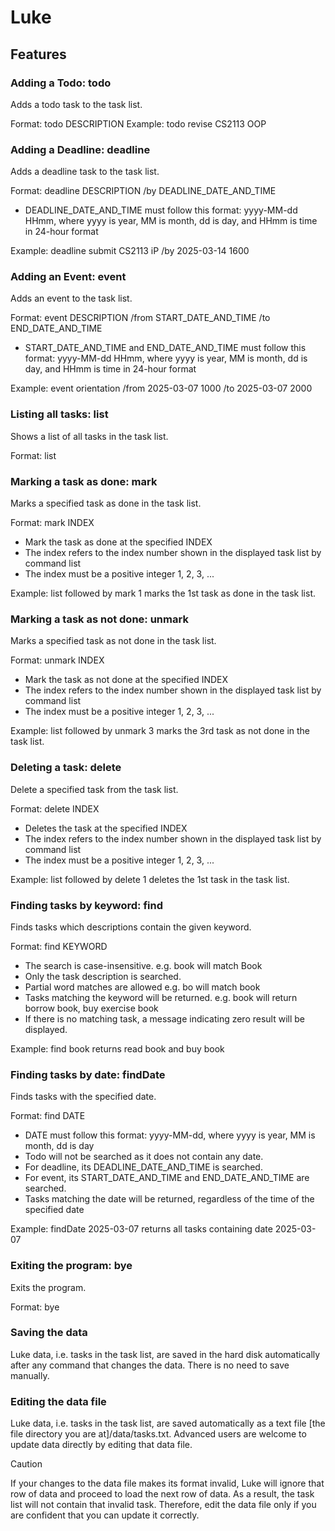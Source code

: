 # Luke 

## Features
### Adding a Todo: todo 
Adds a todo task to the task list.

Format: todo DESCRIPTION
Example: todo revise CS2113 OOP

### Adding a Deadline: deadline
Adds a deadline task to the task list.

Format: deadline DESCRIPTION /by DEADLINE_DATE_AND_TIME
- DEADLINE_DATE_AND_TIME must follow this format: yyyy-MM-dd HHmm, where yyyy is year, MM is month,
  dd is day, and HHmm is time in 24-hour format

Example: deadline submit CS2113 iP /by 2025-03-14 1600

### Adding an Event: event 
Adds an event to the task list.

Format: event DESCRIPTION /from START_DATE_AND_TIME /to END_DATE_AND_TIME
- START_DATE_AND_TIME and END_DATE_AND_TIME must follow this format: yyyy-MM-dd HHmm, where yyyy is year, MM is month,
  dd is day, and HHmm is time in 24-hour format

Example: event orientation /from 2025-03-07 1000 /to 2025-03-07 2000

### Listing all tasks: list
Shows a list of all tasks in the task list.

Format: list

### Marking a task as done: mark
Marks a specified task as done in the task list.

Format: mark INDEX
- Mark the task as done at the specified INDEX
- The index refers to the index number shown in the displayed task list by command list
- The index must be a positive integer 1, 2, 3, ...

Example: list followed by mark 1 marks the 1st task as done in the task list.

### Marking a task as not done: unmark
Marks a specified task as not done in the task list.

Format: unmark INDEX
- Mark the task as not done at the specified INDEX
- The index refers to the index number shown in the displayed task list by command list
- The index must be a positive integer 1, 2, 3, ...

Example: list followed by unmark 3 marks the 3rd task as not done in the task list.

### Deleting a task: delete
Delete a specified task from the task list.

Format: delete INDEX
- Deletes the task at the specified INDEX
- The index refers to the index number shown in the displayed task list by command list
- The index must be a positive integer 1, 2, 3, ...

Example: list followed by delete 1 deletes the 1st task in the task list.

### Finding tasks by keyword: find
Finds tasks which descriptions contain the given keyword.

Format: find KEYWORD
- The search is case-insensitive. e.g. book will match Book
- Only the task description is searched.
- Partial word matches are allowed e.g. bo will match book
- Tasks matching the keyword will be returned. e.g. book will return borrow book, buy exercise book
- If there is no matching task, a message indicating zero result will be displayed.

Example: find book returns read book and buy book

### Finding tasks by date: findDate
Finds tasks with the specified date.

Format: find DATE
- DATE must follow this format: yyyy-MM-dd, where yyyy is year, MM is month, dd is day
- Todo will not be searched as it does not contain any date.
- For deadline, its DEADLINE_DATE_AND_TIME is searched.
- For event, its START_DATE_AND_TIME and END_DATE_AND_TIME are searched.
- Tasks matching the date will be returned, regardless of the time of the specified date  

Example: findDate 2025-03-07 returns all tasks containing date 2025-03-07

### Exiting the program: bye
Exits the program. 

Format: bye

### Saving the data
Luke data, i.e. tasks in the task list, are saved in the hard disk automatically after any command that changes the data. 
There is no need to save manually.

### Editing the data file
Luke data, i.e. tasks in the task list, are saved automatically as a text file 
[the file directory you are at]/data/tasks.txt. 
Advanced users are welcome to update data directly by editing that data file. 

> [!CAUTION]
> If your changes to the data file makes its format invalid, Luke will ignore that row of data and proceed to 
> load the next row of data. As a result, the task list will not contain that invalid task.
> Therefore, edit the data file only if you are confident that you can update it correctly.